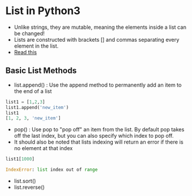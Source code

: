 # List in Python3

* Unlike strings, they are mutable, meaning the elements inside a list can be changed!
* Lists are constructed with brackets [] and commas separating every element in the list.
* [Read this](https://github.com/Pierian-Data/Complete-Python-3-Bootcamp/blob/master/00-Python%20Object%20and%20Data%20Structure%20Basics/04-Lists.ipynb)

## Basic List Methods

* list.append() : Use the append method to permanently add an item to the end of a list  

```python
list1 = [1,2,3]
list1.append('new_item')
list1
[1, 2, 3, 'new_item']
```
* pop() : Use pop to "pop off" an item from the list. By default pop takes off the last index, but you can also specify which index to pop off.
* It should also be noted that lists indexing will return an error if there is no element at that index
```python
list1[1000]

IndexError: list index out of range
```
* list.sort()
* list.reverse()